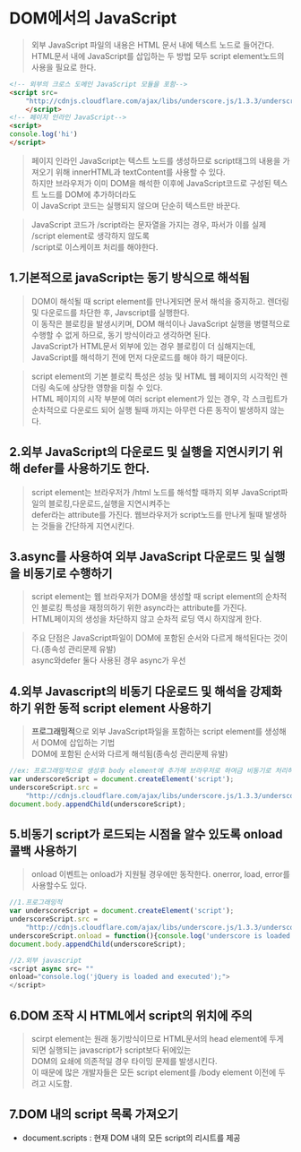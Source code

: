 # DOM에서의 JavaScript
>외부 JavaScript 파일의 내용은 HTML 문서 내에 텍스트 노드로 들어간다.<BR>HTML문서 내에 JavaScript를 삽입하는 두 방법 모두 script element노드의 사용을 필요로 한다.
```HTML
<!-- 외부의 크로스 도메인 JavaScript 모듈을 포함-->
<script src=
    "http://cdnjs.cloudflare.com/ajax/libs/underscore.js/1.3.3/underscroe-min.js">
    </script>
<!-- 페이지 인라인 JavaScript-->
<script>
console.log('hi')
</script>
```
>페이지 인라인 JavaScript는 텍스트 노드를 생성하므로 script태그의 내용을 가져오기 위해 innerHTML과 textContent를 사용할 수 있다.<br>하지만 브라우저가 이미 DOM을 해석한 이후에 JavaScript코드로 구성된 텍스트 노드를 DOM에 추가하더라도<br> 이 JavaScript 코드는 실행되지 않으며 단순히 텍스트만 바꾼다.

>JavaScript 코드가 /script라는 문자열을 가지는 경우, 파서가 이를 실제 /script element로 생각하지 않도록 <br> \/script로 이스케이프 처리를 해야한다.

## 1.기본적으로 javaScript는 동기 방식으로 해석됨
> DOM이 해석될 때 script element를 만나게되면 문서 해석을 중지하고. 렌더링 및 다운로드를 차단한 후, Javscript를 실행한다.<br> 이 동작은 블로킹을 발생시키며, DOM 해석이나 JavaScript 실행을 병렬적으로 수행할 수 없게 하므로, 동기 방식이라고 생각하면 된다.<br> JavaScript가 HTML문서 외부에 있는 경우 블로킹이 더 심해지는데, JavaScript를 해석하기 전에 먼저 다운로드를 해야 하기 때문이다.

>script element의 기본 블로킥 특성은 성능 및 HTML 웹 페이지의 시각적인 렌더링 속도에 상당한 영향을 미칠 수 있다.<br> HTML 페이지의 시작 부분에 여러 script element가 있는 경우, 각 스크립트가 순차적으로 다운로드 되어 실행 될때 까지는 아무런 다른 동작이 발생하지 않는다.

## 2.외부 JavaScript의 다운로드 및 실행을 **지연**시키기 위해 **defer**를 사용하기도 한다.
>script element는 브라우저가 /html 노드를 해석할 때까지 외부 JavaScript파일의 블로킹,다운로드,실행을 지연시켜주는 <br>defer라는 attribute를 가진다. 웹브라우저가 script노드를 만나게 될때 발생하는 것들을 간단하게 지연시킨다.

## 3.**async**를 사용하여 외부 JavaScript 다운로드 및 실행을 **비동기**로 수행하기
>script element는 웹 브라우저가 DOM을 생성할 때 script element의 순차적인 블로킹 특성을 재정의하기 위한 async라는 attribute를 가진다.<br>HTML페이지의 생성을 차단하지 않고 순차적 로딩 역시 하지않게 한다.

>주요 단점은 JavaScript파일이 DOM에 포함된 순서와 다르게 해석된다는 것이다.(종속성 관리문제 유발) <br>async와defer 둘다 사용된 경우 async가 우선

## 4.외부 Javascript의 **비동기 다운로드 및 해석을 강제화**하기 위한 동적 script element 사용하기
>**프로그래밍적**으로 외부 JavaScript파일을 포함하는 script element를 생성해서 DOM에 삽입하는 기법<br> DOM에 포함된 순서와 다르게 해석됨(종속성 관리문제 유발)
```javascript
//ex: 프로그래밍적으로 생성후 body element에 추가해 브라우저로 하여금 비동기로 처리하도로 강제
var underscoreScript = document.createElement('script');
underscoreScript.src = 
    "http://cdnjs.cloudflare.com/ajax/libs/underscore.js/1.3.3/underscore-min.js";
document.body.appendChild(underscoreScript);
```
## 5.비동기 script가 로드되는 시점을 알수 있도록 onload 콜백 사용하기
>onload 이벤트는 onload가 지원될 경우에만 동작한다. onerror, load, error를 사용할수도 있다.
```javascript
//1.프로그래밍적
var underscoreScript = document.createElement('script');
underscoreScript.src = 
    "http://cdnjs.cloudflare.com/ajax/libs/underscore.js/1.3.3/underscore-min.js";
underscoreScript.onload = function(){console.log('underscore is loaded and excuted');};
document.body.appendChild(underscoreScript);

//2.외부 javascript
<script async src= ""
onload="console.log('jQuery is loaded and executed');"> 
</script> 
```

## 6.DOM 조작 시 HTML에서 script의 위치에 주의
>scirpt element는 원래 동기방식이므로 HTML문서의 head element에 두게 되면 실행되는 javascript가 script보다 뒤에있는 <br> DOM의 요쇄에 의존적일 경우 타이밍 문제를 발생시킨다.<br>이 때문에 많은 개발자들은 모든 script element를 /body element 이전에 두려고 시도함.

## 7.DOM 내의 script 목록 가져오기
- document.scripts : 현재 DOM 내의 모든 script의 리시트를 제공